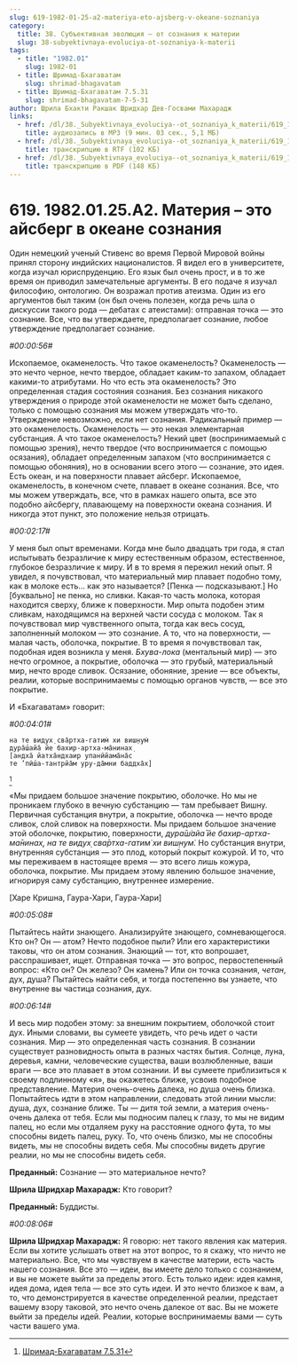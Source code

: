 ```yaml
---
slug: 619-1982-01-25-a2-materiya-eto-ajsberg-v-okeane-soznaniya
category:
  title: 38. Субъективная эволюция — от сознания к материи
  slug: 38-subyektivnaya-evoluciya-ot-soznaniya-k-materii
tags:
  - title: "1982.01"
    slug: 1982-01
  - title: Шримад-Бхагаватам
    slug: shrimad-bhagavatam
  - title: Шримад-Бхагаватам 7.5.31
    slug: shrimad-bhagavatam-7-5-31
author: Шрила Бхакти Ракшак Шридхар Дев-Госвами Махарадж
links:
  - href: /dl/38._Subyektivnaya_evoluciya--ot_soznaniya_k_materii/619_1982.01.25.A2_SridharMj_Materiya-eto_aysberg_v_okeane_soznaniya.mp3
    title: аудиозапись в MP3 (9 мин. 03 сек., 5,1 МБ)
  - href: /dl/38._Subyektivnaya_evoluciya--ot_soznaniya_k_materii/619_1982.01.25.A2_SridharMj_Materiya-eto_aysberg_v_okeane_soznaniya.rtf
    title: транскрипцию в RTF (102 КБ)
  - href: /dl/38._Subyektivnaya_evoluciya--ot_soznaniya_k_materii/619_1982.01.25.A2_SridharMj_Materiya-eto_aysberg_v_okeane_soznaniya.pdf
    title: транскрипцию в PDF (148 КБ)
---
```


# 619. 1982.01.25.A2. Материя – это айсберг в океане сознания

Один немецкий ученый Стивенс во время Первой Мировой войны принял сторону индийских националистов. Я видел его в университете, когда изучал юриспруденцию. Его язык был очень прост, и в то же время он приводил замечательные аргументы. В его подаче я изучал философию, онтологию. Он возражал против атеизма. Один из его аргументов был таким (он был очень полезен, когда речь шла о дискуссии такого рода — дебатах с атеистами): отправная точка — это сознание. Все, что вы утверждаете, предполагает сознание, любое утверждение предполагает сознание.

*#00:00:56#*

Ископаемое, окаменелость. Что такое окаменелость? Окаменелость — это нечто черное, нечто твердое, обладает каким-то запахом, обладает какими-то атрибутами. Но что есть эта окаменелость? Это определенная стадия состояния сознания. Без сознания никакого утверждения о природе этой окаменелости не может быть сделано, только с помощью сознания мы можем утверждать что-то. Утверждение невозможно, если нет сознания. Радикальный пример — это окаменелость. Окаменелость — это некая элементарная субстанция. А что такое окаменелость? Некий цвет (воспринимаемый с помощью зрения), нечто твердое (что воспринимается с помощью осязания), обладает определенным запахом (что воспринимается с помощью обоняния), но в основании всего этого — сознание, это идея. Есть океан, и на поверхности плавает айсберг. Ископаемое, окаменелость, в конечном счете, плавает в океане сознания. Все, что мы можем утверждать, все, что в рамках нашего опыта, все это подобно айсбергу, плавающему на поверхности океана сознания. И никогда этот пункт, это положение нельзя отрицать.

*#00:02:17#*

У меня был опыт временами. Когда мне было двадцать три года, я стал испытывать безразличие к миру естественным образом, естественное, глубокое безразличие к миру. И в то время я пережил некий опыт. Я увидел, я почувствовал, что материальный мир плавает подобно тому, как в молоке есть… как это называется? [Пенка — подсказывают.] Но [буквально] не пенка, но сливки. Какая-то часть молока, которая находится сверху, ближе к поверхности. Мир опыта подобен этим сливкам, находящимся на верхней части сосуда с молоком. Так я почувствовал мир чувственного опыта, тогда как весь сосуд, заполненный молоком — это сознание. А то, что на поверхности, — малая часть, оболочка, покрытие. В то время я почувствовал так, подобная идея возникла у меня. *Бхува-лока* (ментальный мир) — это нечто огромное, а покрытие, оболочка — это грубый, материальный мир, нечто вроде сливок. Осязание, обоняние, зрение — все объекты, реалии, которые воспринимаемы с помощью органов чувств, — все это покрытие.

И «Бхагаватам» говорит:

*#00:04:01#*

    на те видух̣ сва̄ртха-гатим̇ хи виш̣н̣ум̇
    дура̄ш́айа̄ йе бахир-артха-ма̄нинах̣
    [андха̄ йатха̄ндхаир упанӣйама̄на̄с
    те ’пӣш́а-тантрйа̄м уру-да̄мни баддха̄х̣]
[^_ftn1]

«Мы придаем большое значение покрытию, оболочке. Но мы не проникаем глубоко в вечную субстанцию — там пребывает Вишну. Первичная субстанция внутри, а покрытие, оболочка — нечто вроде сливок, слой сливок на поверхности. Мы придаем большое значение этой оболочке, покрытию, поверхности, *дура̄ш́айа̄ йе бахир-артха-ма̄нинах̣, на те видух̣ сва̄ртха-гатим̇ хи виш̣н̣ум̇.* Но субстанция внутри, внутренняя субстанция — это плод, который покрыт кожурой. И то, что мы переживаем в настоящее время — это всего лишь кожура, оболочка, покрытие. Мы придаем этому явлению большое значение, игнорируя саму субстанцию, внутреннее измерение.

[Харе Кришна, Гаура-Хари, Гаура-Хари]

*#00:05:08#*

Пытайтесь найти знающего. Анализируйте знающего, сомневающегося. Кто он? Он — атом? Нечто подобное пыли? Или его характеристики таковы, что он атом сознания. Знающий — тот, кто вопрошает, расспрашивает, ищет. Отправная точка — это вопрос, первостепенный вопрос: «Кто он? Он железо? Он камень? Или он точка сознания, *четан*, дух, душа? Пытайтесь найти себя, и тогда постепенно вы узнаете, что внутренне вы частица сознания, дух.

*#00:06:14#*

И весь мир подобен этому: за внешним покрытием, оболочкой стоит дух. Иными словами, вы сумеете увидеть, что речь идет о части сознания. Мир — это определенная часть сознания. В сознании существует разновидность опыта в разных частях бытия. Солнце, луна, деревья, камни, человеческие существа, ваши возлюбленные, ваши враги — все это плавает в этом сознании. И вы сумеете приблизиться к своему подлинному «я», вы окажетесь ближе, усвоив подобное представление. Материя очень-очень далека, но душа очень близка. Попытайтесь идти в этом направлении, следовать этой линии мысли: душа, дух, сознание ближе. Ты — дитя той земли, а материя очень-очень далека от тебя. Если мы подносим палец к глазу, то мы не видим палец, но если мы отдаляем руку на расстояние одного фута, то мы способны видеть палец, руку. То, что очень близко, мы не способны видеть, мы не способны видеть себя. Мы способны видеть другие реалии, но мы не способны видеть себя.

**Преданный:** Сознание — это материальное нечто?

**Шрила Шридхар Махарадж:** Кто говорит?

**Преданный:** Буддисты.

*#00:08:06#*

**Шрила Шридхар Махарадж:** Я говорю: нет такого явления как материя. Если вы хотите услышать ответ на этот вопрос, то я скажу, что ничто не материально. Все, что мы чувствуем в качестве материи, есть часть нашего сознания. Все это — идеи, вы имеете дело только с сознанием, и вы не можете выйти за пределы этого. Есть только идеи: идея камня, идея дома, идея тела — все это суть идеи. И это нечто близкое к вам, а то, что демонстрируется в качестве определенной реалии, предстает вашему взору таковой, это нечто очень далекое от вас. Вы не можете выйти за пределы идей. Реалии, которые воспринимаемы вами — суть части вашего ума.



[^_ftn1]: [Шримад-Бхагаватам 7.5.31](../notes/shrimad-bhagavatam/shrimad-bhagavatam-7-5-31.md)
